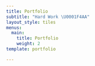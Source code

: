 ```yaml
---
title: Portfolio
subtitle: "Hard Work \U0001F4AA"
layout_style: tiles
menus:
  main:
    title: Portfolio
    weight: 2
template: portfolio

---
```

